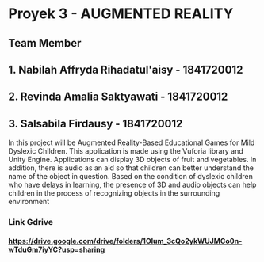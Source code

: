 # Proyek 3 - AUGMENTED REALITY
## Team Member
## 1. Nabilah Affryda Rihadatul'aisy - 1841720012
## 2. Revinda Amalia Saktyawati - 1841720012
## 3. Salsabila Firdausy - 1841720012

In this project will be Augmented Reality-Based Educational Games for Mild Dyslexic Children. 
This application is made using the Vuforia library and Unity Engine. Applications can display 3D objects of fruit and vegetables. 
In addition, there is audio as an aid so that children can better understand the name of the object in question. 
Based on the condition of dyslexic children who have delays in learning, the presence of 3D and audio objects can help children in 
the process of recognizing objects in the surrounding environment

### Link Gdrive
#### https://drive.google.com/drive/folders/1OIum_3cQo2ykWUJMCo0n-wTduGm7iyYC?usp=sharing
